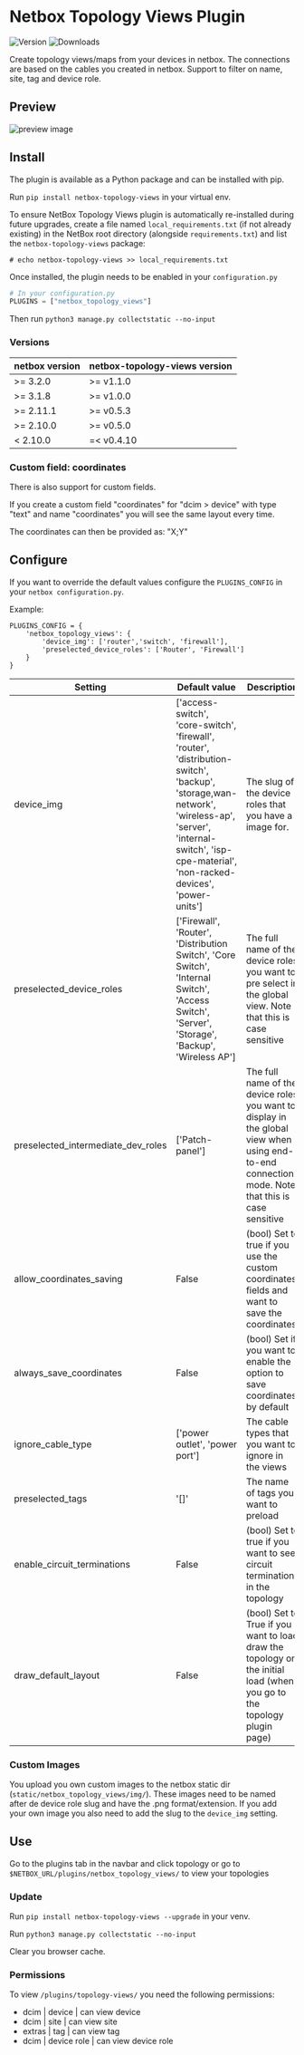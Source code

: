 # Netbox Topology Views Plugin

![Version](https://img.shields.io/pypi/v/netbox-topology-views) ![Downloads](https://img.shields.io/pypi/dm/netbox-topology-views)

Create topology views/maps from your devices in netbox.
The connections are based on the cables you created in netbox.
Support to filter on name, site, tag and device role.

## Preview

![preview image](doc/img/preview_3.1.jpeg?raw=true "preview")

## Install

The plugin is available as a Python package and can be installed with pip.

Run `pip install netbox-topology-views` in your virtual env.

To ensure NetBox Topology Views plugin is automatically re-installed during future upgrades, create a file named `local_requirements.txt` (if not already existing) in the NetBox root directory (alongside `requirements.txt`) and list the `netbox-topology-views` package:

```no-highlight
# echo netbox-topology-views >> local_requirements.txt
```

Once installed, the plugin needs to be enabled in your `configuration.py`

```python
# In your configuration.py
PLUGINS = ["netbox_topology_views"]
```

Then run `python3 manage.py collectstatic --no-input`

### Versions

| netbox version        | netbox-topology-views version          |
| ------------- |-------------|
| >= 3.2.0 | >= v1.1.0 |
| >= 3.1.8 | >= v1.0.0 |
| >= 2.11.1 | >= v0.5.3 |
| >= 2.10.0 | >= v0.5.0 |
| < 2.10.0 | =< v0.4.10 |

### Custom field: coordinates

There is also support for custom fields.

If you create a custom field "coordinates" for "dcim > device" with type "text" and name "coordinates" you will see the same layout every time.

The coordinates can then be provided as: "X;Y"

## Configure

If you want to override the default values configure the `PLUGINS_CONFIG` in your `netbox configuration.py`.

Example:
```
PLUGINS_CONFIG = {
    'netbox_topology_views': {
        'device_img': ['router','switch', 'firewall'],
        'preselected_device_roles': ['Router', 'Firewall']
    }
}
```

| Setting        | Default value           | Description  |
| ------------- |-------------| -----|
| device_img      |['access-switch', 'core-switch', 'firewall', 'router', 'distribution-switch', 'backup', 'storage,wan-network', 'wireless-ap', 'server', 'internal-switch', 'isp-cpe-material', 'non-racked-devices', 'power-units'] | The slug of the device roles that you have a image for. |
| preselected_device_roles      | ['Firewall', 'Router', 'Distribution Switch', 'Core Switch', 'Internal Switch', 'Access Switch', 'Server', 'Storage', 'Backup', 'Wireless AP'] | The full name of the device roles you want to pre select in the global view.  Note that this is case sensitive|
| preselected_intermediate_dev_roles      | ['Patch-panel'] | The full name of the device roles you want to display in the global view when using end-to-end connections mode.  Note that this is case sensitive|
| allow_coordinates_saving      | False | (bool) Set to true if you use the custom coordinates fields and want to save the coordinates |
| always_save_coordinates       | False | (bool) Set if you want to enable the option to save coordinates by default |
| ignore_cable_type      | ['power outlet', 'power port'] | The cable types that you want to ignore in the views  |
| preselected_tags      | '[]' | The name of tags you want to preload  |
| enable_circuit_terminations      | False  | (bool) Set to true if you want to see circuit terminations in the topology  |
| draw_default_layout | False | (bool) Set to True if you want to load draw the topology on the initial load (when you go to the topology plugin page) |

### Custom Images

You upload you own custom images to the netbox static dir (`static/netbox_topology_views/img/`).
These images need to be named after de device role slug and have the .png format/extension.
If you add your own image you also need to add the slug to the `device_img` setting.

## Use

Go to the plugins tab in the navbar and click topology or go to `$NETBOX_URL/plugins/netbox_topology_views/` to view your topologies

### Update

Run `pip install netbox-topology-views --upgrade` in your venv.

Run `python3 manage.py collectstatic --no-input`


Clear you browser cache.


### Permissions

To view `/plugins/topology-views/` you need the following permissions:
 + dcim | device | can view device
 + dcim | site | can view site
 + extras | tag | can view tag
 + dcim | device role | can view device role
